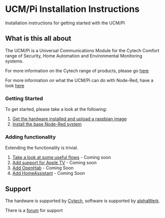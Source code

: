 # UCM/Pi Installation Instructions

Installation instructions for getting started with the UCM/Pi

## What is this all about

The UCM/Pi is a Universal Communications Module for the Cytech Comfort range of Security, Home Automation and Environmental Monitoring systems.

For more information on the Cytech range of products, please go [here](http://www.cytech.biz)

For more information on what the UCM/Pi can do with Node-Red, have a look [here](Inspiration.md) 

### Getting Started

To get started, please take a look at the following:

1.  [Get the hardware installed and upload a raspbian image](Hardware.md)
2.  [Install the base Node-Red system](Quick%20Start.md)

### Adding functionality

Extending the functionality is trivial.

1.  [Take a look at some useful flows](Flows.md) - Coming soon
2.  [Add support for Apple TV](AppleTV.md) - Coming soon
3.  [Add OpenHab](OpenHab) - Coming Soon
4.  [Add HomeAssistant](HomeAssistant.md) - Coming Soon

## Support

The hardware is supported by [Cytech](http://www.cytech.biz), software is supported by [alphaWerk](http://www.alphawerk.co.uk).

There is a [forum](http://www.comfortforum.com) for support
